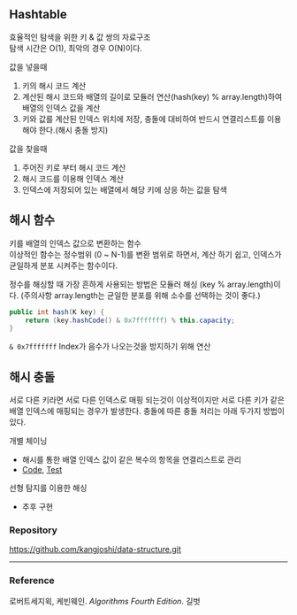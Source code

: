 ## Hashtable
효율적인 탐색을 위한 키 & 값 쌍의 자료구조  
탐색 시간은 O(1), 최악의 경우 O(N)이다.

값을 넣을때
1. 키의 해시 코드 계산
1. 계산된 해시 코드와 배열의 길이로 모듈러 연산(hash(key) % array.length)하여 배열의 인덱스 값을 계산
1. 키와 값를 계산된 인덱스 위치에 저장, 충돌에 대비하여 반드시 연결리스트를 이용해야 한다.(해시 충돌 방지)

값을 찾을때
1. 주어진 키로 부터 해시 코드 계산
1. 해시 코드를 이용해 인덱스 계산
1. 인덱스에 저장되어 있는 배열에서 해당 키에 상응 하는 값을 탐색

## 해시 함수
키를 배열의 인덱스 값으로 변환하는 함수  
이상적인 함수는 정수범위 (0 ~ N-1)를 변환 범위로 하면서, 계산 하기 쉽고, 인덱스가 균일하게 분포 시켜주는 함수이다.  

정수를 해싱할 때 가장 흔하게 사용되는 방법은 모듈러 해싱 (key % array.length)이다. (주의사항 array.length는 균일한 분포를 위해 소수를 선택하는 것이 좋다.)

```java
public int hash(K key) {
    return (key.hashCode() & 0x7fffffff) % this.capacity;
}
```

`& 0x7fffffff` Index가 음수가 나오는것을 방지하기 위해 연산


## 해시 충돌
서로 다른 키라면 서로 다른 인덱스로 매핑 되는것이 이상적이지만 서로 다른 키가 같은 배열 인덱스에 매핑되는 경우가 발생한다.
충돌에 따른 충돌 처리는 아래 두가지 방법이 있다.

개별 체이닝
- 해시를 통한 배열 인덱스 값이 같은 복수의 항목을 연결리스트로 관리
- [Code](https://github.com/kangjoshi/data-structure/blob/master/src/main/java/SeparateChainingHashtable.java), [Test](https://github.com/kangjoshi/data-structure/blob/master/src/test/java/SeparateChainingHashtableTest.java)
      
선형 탐지를 이용한 해싱
- 추후 구현


### Repository
https://github.com/kangjoshi/data-structure.git  

---
### Reference
로버트세지윅, 케빈웨인. _Algorithms Fourth Edition_. 길벗  
